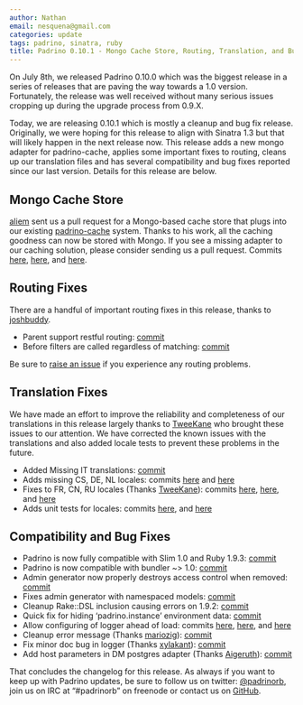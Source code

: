 ```yaml
---
author: Nathan
email: nesquena@gmail.com
categories: update
tags: padrino, sinatra, ruby
title: Padrino 0.10.1 - Mongo Cache Store, Routing, Translation, and Bug Fixes
---
```


On July 8th, we released Padrino 0.10.0 which was the biggest release in a series of releases that are paving the way towards a 1.0 version. Fortunately, the release was well received without many serious issues cropping up during the upgrade process from 0.9.X.

Today, we are releasing 0.10.1 which is mostly a cleanup and bug fix release. Originally, we were hoping for this release to align with Sinatra 1.3 but that will likely happen in the next release now. This release adds a new mongo adapter for padrino-cache, applies some important fixes to routing, cleans up our translation files and has several compatibility and bug fixes reported since our last version. Details for this release are below.

<break>

## Mongo Cache Store

[aliem](https://github.com/aliem) sent us a pull request for a Mongo-based cache store that plugs into our existing [padrino-cache](http://www.padrinorb.com/guides/padrino-cache) system. Thanks to his work, all the caching goodness can now be stored with Mongo. If you see a missing adapter to our caching solution, please consider sending us a pull request. Commits [here](https://github.com/padrino/padrino-framework/commit/2d69af735367879bcd65b85c994c235d1d68e244), [here](https://github.com/padrino/padrino-framework/commit/a6da03ca2e1311dd7a8b8f1175be39009b0ecccb), and [here](https://github.com/padrino/padrino-framework/commit/80a74af0231496904d09ab715d81105f158c738f).

## Routing Fixes

There are a handful of important routing fixes in this release, thanks to [joshbuddy](https://github.com/joshbuddy).

-   Parent support restful routing: [commit](https://github.com/padrino/padrino-framework/commit/44870a8cd5a047478378b71f94d3d9feba801141)
-   Before filters are called regardless of matching: [commit](https://github.com/padrino/padrino-framework/commit/4afab7c7385d74a6c44801cb12c20981f23059c8)

Be sure to [raise an issue](https://github.com/padrino/padrino-framework/issues) if you experience any routing problems.

## Translation Fixes

We have made an effort to improve the reliability and completeness of our translations in this release largely thanks to [TweeKane](https://github.com/TweeKane) who brought these issues to our attention. We have corrected the known issues with the translations and also added locale tests to prevent these problems in the future.

-   Added Missing IT translations: [commit](https://github.com/padrino/padrino-framework/commit/b3edab9b62c8a7fee248184c26757d5380a1e39e)
-   Adds missing CS, DE, NL locales: commits [here](https://github.com/padrino/padrino-framework/commit/db78dc2ae482ebd7217568afcef3e8a48506607b) and [here](https://github.com/padrino/padrino-framework/commit/a71bff4ef5b346b62bc6d5c259c3fcef46f08a61)
-   Fixes to FR, CN, RU locales (Thanks [TweeKane](https://github.com/TweeKane)): commits [here](https://github.com/padrino/padrino-framework/commit/38a2d1b5a7ae8d33f7b51d79a406e8708e547a65), [here](https://github.com/padrino/padrino-framework/commit/7dd6dfde011515f0824d206983bcb78865644ab4), and [here](https://github.com/padrino/padrino-framework/commit/0da9c06ecd9b5679c585376177acb4931cbc8c38)
-   Adds unit tests for locales: commits [here](https://github.com/padrino/padrino-framework/commit/17873849d0a70f4087155b035ece523df10131be), and [here](https://github.com/padrino/padrino-framework/commit/2fd84e43933163f282ecedbfd76a1bc6c1677628)

## Compatibility and Bug Fixes

-   Padrino is now fully compatible with Slim 1.0 and Ruby 1.9.3: [commit](https://github.com/padrino/padrino-framework/commit/b6dcc164607a77eb3242ed61fc5fd1e1a33c52df)
-   Padrino is now compatible with bundler \~\> 1.0: [commit](https://github.com/padrino/padrino-framework/commit/cb5927ba3e829cb14e943b6cb447945553f1c676)
-   Admin generator now properly destroys access control when removed: [commit](https://github.com/padrino/padrino-framework/commit/3f6fb6b5bca23a1f99eb8f944c557cdc159490d4)
-   Fixes admin generator with namespaced models: [commit](https://github.com/padrino/padrino-framework/commit/cdca24436826676edac530c1a15fe5d2ba74402b)
-   Cleanup Rake::DSL inclusion causing errors on 1.9.2: [commit](https://github.com/padrino/padrino-framework/commit/af8aa97cf5fb9702f50e6e57223de60e0f603b72)
-   Quick fix for hiding ‘padrino.instance’ environment data: [commit](https://github.com/padrino/padrino-framework/commit/20eb22907dc97cfdb8d3d8af1903d5165bef5250)
-   Allow configuring of logger ahead of load: commits [here](https://github.com/padrino/padrino-framework/commit/2d877931fcdb7902dd126b5e164d52e12964cf89), [here](https://github.com/padrino/padrino-framework/commit/e3ff9ca75888cb6fa052a3b24131f0c2542337a4), and [here](https://github.com/padrino/padrino-framework/commit/cce0719d2fff58e518788c639b7d15f4b66e633c)
-   Cleanup error message (Thanks [mariozig](https://github.com/mariozig)): [commit](https://github.com/padrino/padrino-framework/commit/cd2b14345f97794806293c8317bb6ff5570e1891)
-   Fix minor doc bug in logger (Thanks [xylakant](https://github.com/Xylakant)): [commit](https://github.com/padrino/padrino-framework/commit/d9926a59dcb7c2526ba760143f5c0b5a1cb80273)
-   Add host parameters in DM postgres adapter (Thanks [Aigeruth](https://github.com/Aigeruth)): [commit](https://github.com/padrino/padrino-framework/commit/7e35bdecc19e1f32f974ae6103cd6a504a91fc03)

That concludes the changelog for this release. As always if you want to keep up with Padrino updates, be sure to follow us on twitter: [@padrinorb](http://twitter.com/#!/padrinorb), join us on IRC at “\#padrinorb” on freenode or contact us on [GitHub](https://github.com/padrino/padrino-framework/issues).
